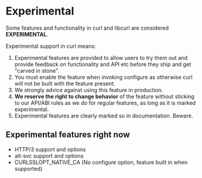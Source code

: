 # Experimental

Some features and functionality in curl and libcurl are considered
**EXPERIMENTAL**.

Experimental support in curl means:

1. Experimental features are provided to allow users to try them out and
   provide feedback on functionality and API etc before they ship and get
   "carved in stone".
2. You must enable the feature when invoking configure as otherwise curl will
   not be built with the feature present.
3. We strongly advice against using this feature in production.
4. **We reserve the right to change behavior** of the feature without sticking
   to our API/ABI rules as we do for regular features, as long as it is marked
   experimental.
5. Experimental features are clearly marked so in documentation. Beware.

## Experimental features right now

 - HTTP/3 support and options
 - alt-svc support and options
 - CURLSSLOPT_NATIVE_CA (No configure option, feature built in when supported)
